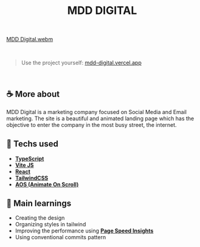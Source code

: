 <h1 align=center> MDD DIGITAL </h1>

<br>

[MDD Digital.webm](https://github.com/roberiof/mdd-digital/assets/107323497/7eef7986-f3c2-4120-98ff-223f7ac95303)

<br>

> Use the project yourself: [mdd-digital.vercel.app](mdd-digital.vercel.app)


<br>

## ☕ More about 
MDD Digital is a marketing company focused on Social Media and Email marketing. The site is a beautiful and animated landing page which has the objective to enter the company in the most busy street, the internet.  


## 🚀 Techs used 
* **[ TypeScript ](https://www.typescriptlang.org/)**
* **[ Vite JS ](https://vitejs.dev/)**
* **[ React ](https://reactjs.org/docs/getting-started.html)**
* **[ TailwindCSS ](https://tailwindcss.com/)**
* **[ AOS (Animate On Scroll) ](https://michalsnik.github.io/aos/)**


## 📝 Main learnings
* Creating the design
* Organizing styles in tailwind 
* Improving the performance using **[ Page Speed Insights ](https://pagespeed.web.dev/)**
* Using conventional commits pattern




